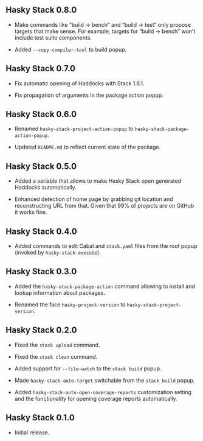 ## Hasky Stack 0.8.0

* Make commands like “build → bench” and “build → test” only propose targets
  that make sense. For example, targets for “build → bench” won't include
  test suite components.

* Added `--copy-compiler-tool` to build popup.

## Hasky Stack 0.7.0

* Fix automatic opening of Haddocks with Stack 1.6.1.

* Fix propagation of arguments in the package action popup.

## Hasky Stack 0.6.0

* Renamed `hasky-stack-project-action-popup` to
  `hasky-stack-package-action-popup`.

* Updated `README.md` to reflect current state of the package.

## Hasky Stack 0.5.0

* Added a variable that allows to make Hasky Stack open generated Haddocks
  automatically.

* Enhanced detection of home page by grabbing git location and
  reconstructing URL from that. Given that 99% of projects are on GitHub it
  works fine.

## Hasky Stack 0.4.0

* Added commands to edit Cabal and `stack.yaml` files from the root popup
  (invoked by `hasky-stack-execute`).

## Hasky Stack 0.3.0

* Added the `hasky-stack-package-action` command allowing to install and
  lookup information about packages.

* Renamed the face `hasky-project-version` to `hasky-stack-project-version`.

## Hasky Stack 0.2.0

* Fixed the `stack upload` command.

* Fixed the `stack clean` command.

* Added support for `--file-watch` to the `stack build` popup.

* Made `hasky-stack-auto-target` switchable from the `stack build` popup.

* Added `hasky-stack-auto-open-coverage-reports` customization setting and
  the functionality for opening coverage reports automatically.

## Hasky Stack 0.1.0

* Initial release.

